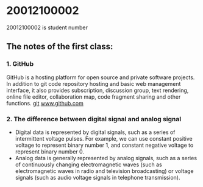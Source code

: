 # 20012100002
20012100002 is student number 

## The notes of the first class:

### 1. GitHub
GitHub is a hosting platform for open source and private software projects. In addition to git code repository hosting and basic web management interface, it also provides subscription, discussion group, text rendering, online file editor, collaboration map, code fragment sharing and other functions.
[git](https://git-scm.com)
www.github.com

### 2. The difference between digital signal and analog signal
* Digital data is represented by digital signals, such as a series of intermittent voltage pulses. For example, we can use constant positive voltage to represent binary number 1, and constant negative voltage to represent binary number 0. 
* Analog data is generally represented by analog signals, such as a series of continuously changing electromagnetic waves (such as electromagnetic waves in radio and television broadcasting) or voltage signals (such as audio voltage signals in telephone transmission).

